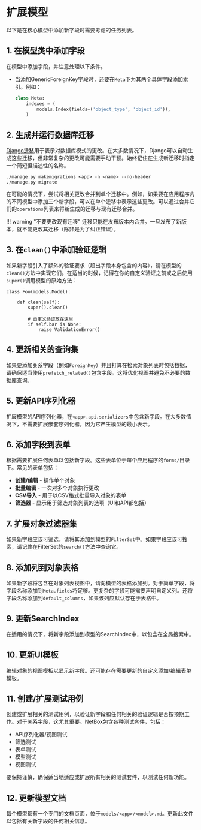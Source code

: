 # 扩展模型

以下是在核心模型中添加新字段时需要考虑的任务列表。

## 1. 在模型类中添加字段

在模型中添加字段，并注意处理以下条件。

* 当添加GenericForeignKey字段时，还要在`Meta`下为其两个具体字段添加索引。例如：

    ```python
    class Meta:
        indexes = (
            models.Index(fields=('object_type', 'object_id')),
        )
    ```

## 2. 生成并运行数据库迁移

[Django迁移](https://docs.djangoproject.com/en/stable/topics/migrations/)用于表示对数据库模式的更改。在大多数情况下，Django可以自动生成这些迁移，但非常复杂的更改可能需要手动干预。始终记住在生成新迁移时指定一个简短但描述性的名称。

```
./manage.py makemigrations <app> -n <name> --no-header
./manage.py migrate
```

在可能的情况下，尝试将相关更改合并到单个迁移中。例如，如果要在应用程序内的不同模型中添加三个新字段，可以在单个迁移中表示这些更改。可以通过合并它们的`operations`列表来将新生成的迁移与现有迁移合并。

!!! warning "不要更改现有迁移"
    迁移只能在发布版本内合并。一旦发布了新版本，就不能更改其迁移（除非是为了纠正错误）。

## 3. 在`clean()`中添加验证逻辑

如果新字段引入了额外的验证要求（超出字段本身包含的内容），请在模型的`clean()`方法中实现它们。在适当的时候，记得在你的自定义验证之前或之后使用`super()`调用模型的原始方法：

```
class Foo(models.Model):

    def clean(self):
        super().clean()

        # 自定义验证放在这里
        if self.bar is None:
            raise ValidationError()
```

## 4. 更新相关的查询集

如果要添加关系字段（例如`ForeignKey`）并且打算在检索对象列表时包括数据，请确保适当使用`prefetch_related()`包含字段。这将优化视图并避免不必要的数据库查询。

## 5. 更新API序列化器

扩展模型的API序列化器，在`<app>.api.serializers`中包含新字段。在大多数情况下，不需要扩展嵌套序列化器，因为它产生模型的最小表示。

## 6. 添加字段到表单

根据需要扩展任何表单以包括新字段。这些表单位于每个应用程序的`forms/`目录下。常见的表单包括：

* **创建/编辑** - 操作单个对象
* **批量编辑** - 一次对多个对象执行更改
* **CSV导入** - 用于以CSV格式批量导入对象的表单
* **筛选器** - 显示用于筛选对象列表的选项（UI和API都包括）

## 7. 扩展对象过滤器集

如果新字段应该可筛选，请将其添加到模型的`FilterSet`中。如果字段应该可搜索，请记住在FilterSet的`search()`方法中查询它。

## 8. 添加列到对象表格

如果新字段将包含在对象列表视图中，请向模型的表格添加列。对于简单字段，将字段名称添加到`Meta.fields`将足够。更复杂的字段可能需要声明自定义列。还将字段名称添加到`default_columns`，如果该列应默认存在于表格中。

## 9. 更新SearchIndex

在适用的情况下，将新字段添加到模型的SearchIndex中，以包含在全局搜索中。

## 10. 更新UI模板

编辑对象的视图模板以显示新字段。还可能存在需要更新的自定义添加/编辑表单模板。

## 11. 创建/扩展测试用例

创建或扩展相关的测试用例，以验证新字段和任何相关的验证逻辑是否按预期工作。对于关系字段，这尤其重要。NetBox包含各种测试套件，包括：

* API序列化器/视图测试
* 筛选测试
* 表单测试
* 模型测试
* 视图测试

要保持谨慎，确保适当地适应或扩展所有相关的测试套件，以测试任何新功能。

## 12. 更新模型文档

每个模型都有一个专门的文档页面，位于`models/<app>/<model>.md`。更新此文件以包括有关新字段的任何相关信息。
